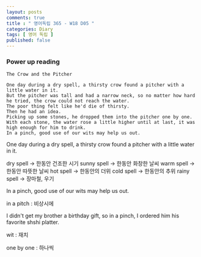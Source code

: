 ```yaml
---
layout: posts
comments: true
title : " 영어독립 365 - W18 D05 "
categories: Diary
tags: [ 영어 독립 ]
published: false
---
```


### Power up reading

```text
The Crow and the Pitcher

One day during a dry spell, a thirsty crow found a pitcher with a little water in it.
But the pitcher was tall and had a narrow neck, so no matter how hard he tried, the crow could not reach the water.
The poor thing felt like he'd die of thirsty.
Then he had an idea.
Picking up some stones, he dropped them into the pitcher one by one.
With each stone, the water rose a little higher until at last, it was high enough for him to drink.
In a pinch, good use of our wits may help us out.
```

One day during a dry spell, a thirsty crow found a pitcher with a little water in it.

dry spell -> 한동안 건조한 시기
sunny spell -> 한동안 화창한 날씨
warm spell -> 한동안 따뜻한 날씨
hot spell -> 한동안의 더위
cold spell -> 한동안의 추위
rainy spell -> 장마철, 우기

In a pinch, good use of our wits may help us out.

in a pitch
 : 비상시에

I didn't get my brother a birthday gift, so in a pinch, I ordered him his favorite shshi platter.

wit
 : 재치

one by one
 : 하나씩
